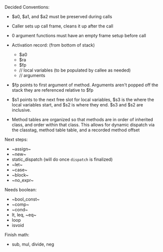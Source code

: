 Decided Conventions:

- $a0, $a1, and $a2 must be preserved during calls

- Caller sets up call frame, cleans it up after the call

- 0 argument functions must have an empty frame setup before call

- Activation record:
  (from bottom of stack)
  - $a0
  - $ra
  - $fp
  - // local variables (to be populated by callee as needed)
  - // arguments

- $fp points to first argument of method. Arguments aren't popped off the stack they are referenced relative to $fp

- $s1 points to the next free slot for local variables, $s3 is the where the local variables start, and $s2 is where they end. $s3 and $s2 are inclusive.

- Method tables are organized so that methods are in order of inherited class, and order within that class. This allows for dynamic dispatch via the classtag, method table table, and a recorded method offset


Next steps:
- ~assign~
- ~new~
- static_dispatch (will do once `dispatch` is finalized)
- ~let~
- ~case~
- ~block~
- ~no_expr~

Needs boolean:
- ~bool_const~
- ~comp~
- ~cond~
- lt, leq, ~eq~
- loop
- isvoid

Finish math:
- sub, mul, divide, neg